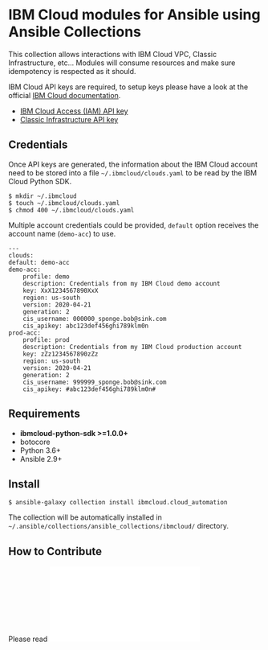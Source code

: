 # IBM Cloud modules for Ansible using Ansible Collections

This collection allows interactions with IBM Cloud VPC, Classic Infrastructure, etc... Modules will consume resources and make sure idempotency is respected as it should.

IBM Cloud API keys are required, to setup keys please have a look at the official [IBM Cloud documentation](https://cloud.ibm.com/docs/iam?topic=iam-manapikey).

- [IBM Cloud Access (IAM) API key](https://cloud.ibm.com/docs/iam?topic=iam-userapikey)
- [Classic Infrastructure API key](https://cloud.ibm.com/docs/iam?topic=iam-classic_keys)

## Credentials

Once API keys are generated, the information about the IBM Cloud account need to be stored into a file `~/.ibmcloud/clouds.yaml` to be read by the IBM Cloud Python SDK.

    $ mkdir ~/.ibmcloud
    $ touch ~/.ibmcloud/clouds.yaml
    $ chmod 400 ~/.ibmcloud/clouds.yaml

Multiple account credentials could be provided, `default` option receives the account name (`demo-acc`) to use.

    ---
    clouds:
    default: demo-acc
    demo-acc:
        profile: demo
        description: Credentials from my IBM Cloud demo account
        key: XxX1234567890XxX
        region: us-south
        version: 2020-04-21
        generation: 2
        cis_username: 000000_sponge.bob@sink.com
        cis_apikey: abc123def456ghi789klm0n
    prod-acc:
        profile: prod
        description: Credentials from my IBM Cloud production account
        key: zZz1234567890zZz
        region: us-south
        version: 2020-04-21
        generation: 2
        cis_username: 999999_sponge.bob@sink.com
        cis_apikey: #abc123def456ghi789klm0n#


## Requirements

- **ibmcloud-python-sdk >=1.0.0+**
- botocore
- Python 3.6+
- Ansible 2.9+

## Install

    $ ansible-galaxy collection install ibmcloud.cloud_automation

The collection will be automatically installed in `~/.ansible/collections/ansible_collections/ibmcloud/` directory.

## How to Contribute

Please read ![Contributing](CONTRIBUTING.md)
